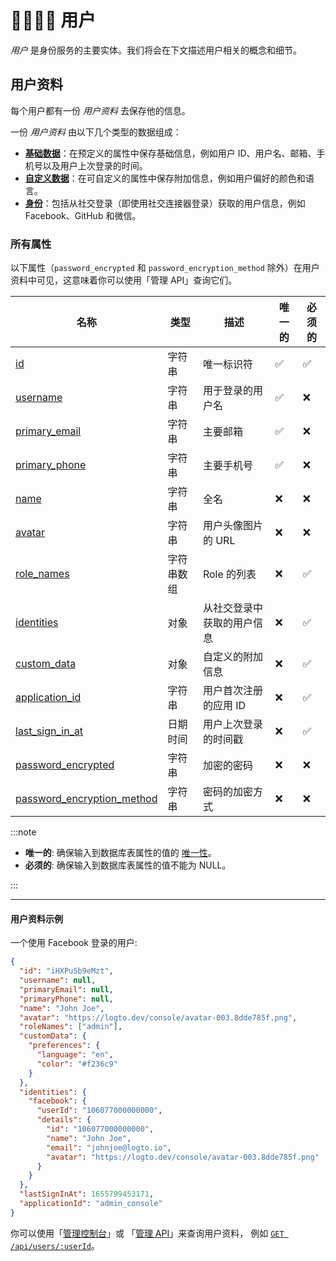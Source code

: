 # 👨‍👩‍👧‍👦 用户

_用户_ 是身份服务的主要实体。我们将会在下文描述用户相关的概念和细节。

## 用户资料

每个用户都有一份 _用户资料_ 去保存他的信息。

一份 _用户资料_ 由以下几个类型的数据组成：

- [**基础数据**](#基础数据basic-data)：在预定义的属性中保存基础信息，例如用户 ID、用户名、邮箱、手机号以及用户上次登录的时间。
- [**自定义数据**](#自定义数据custom-data)：在可自定义的属性中保存附加信息，例如用户偏好的颜色和语言。
- [**身份**](#身份identities)：包括从社交登录（即使用社交连接器登录）获取的用户信息，例如 Facebook、GitHub 和微信。

### 所有属性

以下属性（`password_encrypted` 和 `password_encryption_method` 除外）在用户资料中可见，这意味着你可以使用「管理 API」查询它们。

| 名称                                                      | 类型       | 描述                       | 唯一的 | 必须的 |
| --------------------------------------------------------- | ---------- | -------------------------- | ------ | ------ |
| [id](#user-id)                                            | 字符串     | 唯一标识符                 | ✅     | ✅     |
| [username](#username)                                     | 字符串     | 用于登录的用户名           | ✅     | ❌     |
| [primary_email](#primary-email)                           | 字符串     | 主要邮箱                   | ✅     | ❌     |
| [primary_phone](#primary-phone)                           | 字符串     | 主要手机号                 | ✅     | ❌     |
| [name](#name)                                             | 字符串     | 全名                       | ❌     | ❌     |
| [avatar](#avatar)                                         | 字符串     | 用户头像图片的 URL         | ❌     | ❌     |
| [role_names](#role-names)                                 | 字符串数组 | Role 的列表                | ❌     | ✅     |
| [identities](#identities)                                 | 对象       | 从社交登录中获取的用户信息 | ❌     | ✅     |
| [custom_data](#custom-data)                               | 对象       | 自定义的附加信息           | ❌     | ✅     |
| [application_id](#application-id)                         | 字符串     | 用户首次注册的应用 ID      | ❌     | ✅     |
| [last_sign_in_at](#last-signed-in-at)                     | 日期时间   | 用户上次登录的时间戳       | ❌     | ✅     |
| [password_encrypted](#password-encrypted)                 | 字符串     | 加密的密码                 | ❌     | ❌     |
| [password_encryption_method](#password-encryption-method) | 字符串     | 密码的加密方式             | ❌     | ❌     |

:::note

- **唯一的**: 确保输入到数据库表属性的值的 [唯一性](https://en.wikipedia.org/wiki/Unique_key#:~:text=uniqueness%20constraint)。
- **必须的**: 确保输入到数据库表属性的值不能为 NULL。

:::

---

#### 用户资料示例

一个使用 Facebook 登录的用户:

```json
{
  "id": "iHXPuSb9eMzt",
  "username": null,
  "primaryEmail": null,
  "primaryPhone": null,
  "name": "John Joe",
  "avatar": "https://logto.dev/console/avatar-003.8dde785f.png",
  "roleNames": ["admin"],
  "customData": {
    "preferences": {
      "language": "en",
      "color": "#f236c9"
    }
  },
  "identities": {
    "facebook": {
      "userId": "106077000000000",
      "details": {
        "id": "106077000000000",
        "name": "John Joe",
        "email": "johnjoe@logto.io",
        "avatar": "https://logto.dev/console/avatar-003.8dde785f.png"
      }
    }
  },
  "lastSignInAt": 1655799453171,
  "applicationId": "admin_console"
}
```

你可以使用「[管理控制台](../../../docs/recipes/manage-users/using-admin-console#查看和更新用户资料)」或
「[管理 API](../../../docs/recipes/manage-users/using-management-api)」来查询用户资料，
例如 <a href="/api/#tag/Users/paths/~1api~1users~1:userId/get" target="_blank">`GET /api/users/:userId`</a>。
